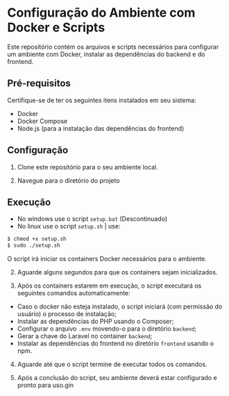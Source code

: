 # Configuração do Ambiente com Docker e Scripts

Este repositório contém os arquivos e scripts necessários para configurar um ambiente com Docker, instalar as dependências do backend e do frontend.

## Pré-requisitos

Certifique-se de ter os seguintes itens instalados em seu sistema:

- Docker
- Docker Compose
- Node.js (para a instalação das dependências do frontend)

## Configuração

1. Clone este repositório para o seu ambiente local.

2. Navegue para o diretório do projeto

## Execução

- No windows use o script ```setup.bat``` (Descontinuado)
- No linux use o script ```setup.sh``` | use: 
```bash
$ chmod +x setup.sh
$ sudo ./setup.sh
```

O script irá iniciar os containers Docker necessários para o ambiente.

2. Aguarde alguns segundos para que os containers sejam inicializados.

3. Após os containers estarem em execução, o script executará os seguintes comandos automaticamente:

- Caso o docker não esteja instalado, o script iniciará (com permissão do usuário) o processo de instalação;
- Instalar as dependências do PHP usando o Composer;
- Configurar o arquivo `.env` movendo-o para o diretório `backend`;
- Gerar a chave do Laravel no container `backend`;
- Instalar as dependências do frontend no diretório `frontend` usando o npm.

4. Aguarde até que o script termine de executar todos os comandos.

5. Após a conclusão do script, seu ambiente deverá estar configurado e pronto para uso.gin